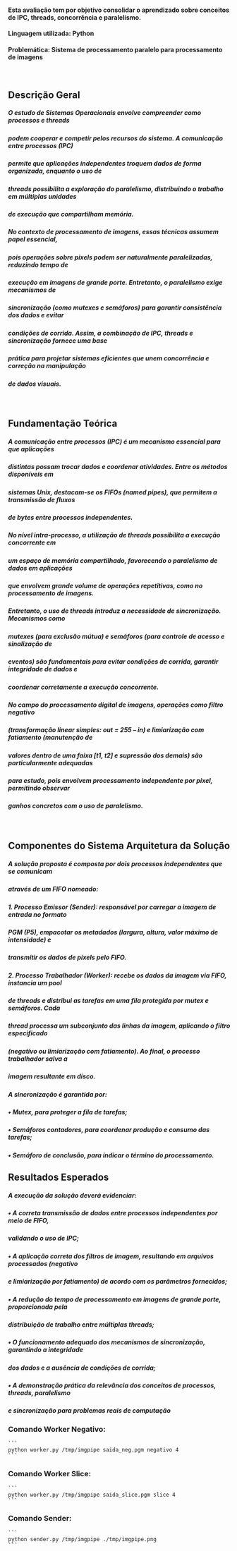 #### Esta avaliação tem por objetivo consolidar o aprendizado sobre conceitos de IPC, threads, concorrência e paralelismo.
#### Linguagem utilizada: Python

#### Problemática: Sistema de processamento paralelo para processamento de imagens

<br>

## Descrição Geral
##### O estudo de Sistemas Operacionais envolve compreender como processos e threads
##### podem cooperar e competir pelos recursos do sistema. A comunicação entre processos (IPC)
##### permite que aplicações independentes troquem dados de forma organizada, enquanto o uso de
##### threads possibilita a exploração do paralelismo, distribuindo o trabalho em múltiplas unidades
##### de execução que compartilham memória.

##### No contexto de processamento de imagens, essas técnicas assumem papel essencial,
##### pois operações sobre pixels podem ser naturalmente paralelizadas, reduzindo tempo de
##### execução em imagens de grande porte. Entretanto, o paralelismo exige mecanismos de
##### sincronização (como mutexes e semáforos) para garantir consistência dos dados e evitar
##### condições de corrida. Assim, a combinação de IPC, threads e sincronização fornece uma base
##### prática para projetar sistemas eficientes que unem concorrência e correção na manipulação
##### de dados visuais.

<br>

## Fundamentação Teórica
##### A comunicação entre processos (IPC) é um mecanismo essencial para que aplicações
##### distintas possam trocar dados e coordenar atividades. Entre os métodos disponíveis em
##### sistemas Unix, destacam-se os FIFOs (named pipes), que permitem a transmissão de fluxos
##### de bytes entre processos independentes.

##### No nível intra-processo, a utilização de threads possibilita a execução concorrente em
##### um espaço de memória compartilhado, favorecendo o paralelismo de dados em aplicações
##### que envolvem grande volume de operações repetitivas, como no processamento de imagens.
##### Entretanto, o uso de threads introduz a necessidade de sincronização. Mecanismos como
##### mutexes (para exclusão mútua) e semáforos (para controle de acesso e sinalização de
##### eventos) são fundamentais para evitar condições de corrida, garantir integridade de dados e
##### coordenar corretamente a execução concorrente.

##### No campo do processamento digital de imagens, operações como filtro negativo
##### (transformação linear simples: out = 255 – in) e limiarização com fatiamento (manutenção de
##### valores dentro de uma faixa [t1, t2] e supressão dos demais) são particularmente adequadas
##### para estudo, pois envolvem processamento independente por pixel, permitindo observar
##### ganhos concretos com o uso de paralelismo.

<br>

## Componentes do Sistema Arquitetura da Solução
##### A solução proposta é composta por dois processos independentes que se comunicam
##### através de um FIFO nomeado:
##### 1. Processo Emissor (Sender): responsável por carregar a imagem de entrada no formato
##### PGM (P5), empacotar os metadados (largura, altura, valor máximo de intensidade) e
##### transmitir os dados de pixels pelo FIFO.
##### 2. Processo Trabalhador (Worker): recebe os dados da imagem via FIFO, instancia um pool
##### de threads e distribui as tarefas em uma fila protegida por mutex e semáforos. Cada
##### thread processa um subconjunto das linhas da imagem, aplicando o filtro especificado
##### (negativo ou limiarização com fatiamento). Ao final, o processo trabalhador salva a
##### imagem resultante em disco.
##### A sincronização é garantida por:
##### • Mutex, para proteger a fila de tarefas;
##### • Semáforos contadores, para coordenar produção e consumo das tarefas;
##### • Semáforo de conclusão, para indicar o término do processamento.


## Resultados Esperados
##### A execução da solução deverá evidenciar:
##### • A correta transmissão de dados entre processos independentes por meio de FIFO,
##### validando o uso de IPC;
##### • A aplicação correta dos filtros de imagem, resultando em arquivos processados (negativo
##### e limiarização por fatiamento) de acordo com os parâmetros fornecidos;
##### • A redução do tempo de processamento em imagens de grande porte, proporcionada pela
##### distribuição de trabalho entre múltiplas threads;
##### • O funcionamento adequado dos mecanismos de sincronização, garantindo a integridade
##### dos dados e a ausência de condições de corrida;
##### • A demonstração prática da relevância dos conceitos de processos, threads, paralelismo
##### e sincronização para problemas reais de computação 

### Comando Worker Negativo: 
````
```
python worker.py /tmp/imgpipe saida_neg.pgm negativo 4
```
````

### Comando Worker Slice: 
````
```
python worker.py /tmp/imgpipe saida_slice.pgm slice 4
```
````

### Comando Sender: 
````
```
python sender.py /tmp/imgpipe ./tmp/imgpipe.png
```
````